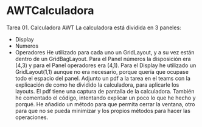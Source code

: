 # AWTCalculadora
Tarea 01. Calculadora AWT
La calculadora está dividida en 3 paneles:
- Display
- Numeros
- Operadores
He utilizado para cada uno un GridLayout, y a su vez están dentro de un GridBagLayout.
Para el Panel números la disposición era (4,3) y para el Panel operadores era (4,1).
Para el Display he utilizado un GridLayout(1,1) aunque no era necesario, porque quería que ocupase todo el espacio del panel.
Adjunto un pdf a la tarea en el teams con la explicación de como he dividido la calculadora, para aplicarle los layouts.
El pdf tiene una captura de pantalla de la calculadora.
También he comentado el código, intentando explicar un poco lo que he hecho y porqué.
He añadido un método para que permita cerrar la ventana, otro para que no se pueda minimizar y los propios métodos para hacer las operaciones.
